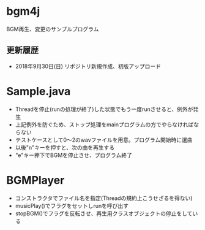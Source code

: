 # bgm4j
BGM再生、変更のサンプルプログラム

更新履歴
----
- 2018年9月30日(日) リポジトリ新規作成、初版アップロード

# Sample.java
- Threadを停止(runの処理が終了)した状態でもう一度runさせると、例外が発生
- 上記例外を防ぐため、ストップ処理をmainプログラムの方でやらなければならない
- テストケースとして0〜2のwavファイルを用意。プログラム開始時に選曲
- 以後"n"キーを押すと、次の曲を再生する
- "e"キー押下でBGMを停止させ、プログラム終了

# BGMPlayer
- コンストラクタでファイル名を指定(Threadの規約上こうせざるを得ない)
- musicPlay()でフラグをセットしrunを呼び出す
- stopBGM()でフラグを反転させ、再生用クラスオブジェクトの停止をしている
